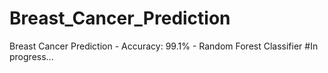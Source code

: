 # Breast_Cancer_Prediction
Breast Cancer Prediction - Accuracy: 99.1% - Random Forest Classifier
#In progress...

